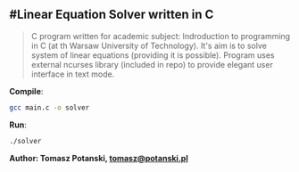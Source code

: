 #Linear Equation Solver written in C
---

>C program written for academic subject: Indroduction to programming in C (at th Warsaw University of Technology). It's aim is to solve system of linear equations (providing it is possible). Program uses external ncurses library (included in repo) to provide elegant user interface in text mode. 

**Compile**:
```sh
gcc main.c -o solver
```
**Run**:
```sh
./solver
```

**Author: Tomasz Potanski, tomasz@potanski.pl**
